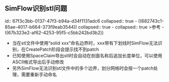 ## SimFlow识别stl问题
id:: 67f3c3bb-0137-47f3-b94a-d34f1131adc6
collapsed:: true
	- ((682743c1-85ae-4017-b664-373f9eab3544))
	  collapsed:: true
		- collapsed:: true
		  >参考
			- ((67b323e2-af62-4253-95f5-c5bb242bd3b2))
- 当在stl文件中使用“solid xxx”命名边界时，xxx带有下划线时SimFlow无法识别，在CreatePatch阶段会提示找不到patch
- 已知使用SpaceClaim导出stl时会自动在剖面名称后追加长度单位，可以使用ASCII格式导出后手动修改
- 另外SimFlow无法识别stl文件中的多个边界，划分网格时会按一个patch处理，需要重新手动命名